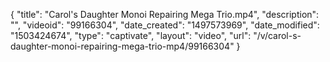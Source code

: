 {
    "title": "Carol's Daughter Monoi Repairing Mega Trio.mp4",
    "description": "",
    "videoid": "99166304",
    "date_created": "1497573969",
    "date_modified": "1503424674",
    "type": "captivate",
    "layout": "video",
    "url": "\/v\/carol-s-daughter-monoi-repairing-mega-trio-mp4\/99166304"
}